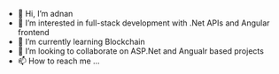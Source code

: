- 👋 Hi, I’m adnan
- 👀 I’m interested in full-stack development with .Net APIs and Angular frontend  
- 🌱 I’m currently learning Blockchain 
- 💞️ I’m looking to collaborate on ASP.Net and Angualr based projects
- 📫 How to reach me ...

<!---
adnan175/adnan175 is a ✨ special ✨ repository because its `README.md` (this file) appears on your GitHub profile.
You can click the Preview link to take a look at your changes.
--->
